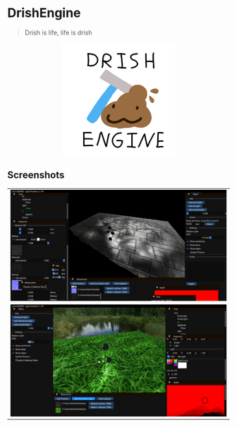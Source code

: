 # DrishEngine

>Drish is life, life is drish
<p align="center">
  <img src="images/logo.png" width="256" >
</p>

## Screenshots
<table>
  <tr><td><img src="images/screenshot_1.png" alt="screenshot" /></td></tr>
  <tr><td><img src="images/screenshot_2.png" alt="screenshot" /></td></tr>
</table>


